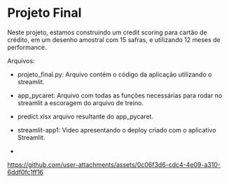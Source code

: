 # Projeto Final 
Neste projeto, estamos construindo um credit scoring para cartão de crédito, em um desenho amostral com 15 safras, e utilizando 12 meses de performance.


Arquivos:
* projeto_final.py: Arquivo contém o código da aplicação utilizando o streamlit.
* app_pycaret: Arquivo com todas as funções necessárias para rodar no streamlit a escoragem do arquivo de treino.
* predict.xlsx arquivo resultante do app_pycaret.
* streamlit-app1: Video apresentando o deploy criado com o aplicativo Streamlit.

* 



https://github.com/user-attachments/assets/0c06f3d6-cdc4-4e09-a310-6ddf0fc1ff16

